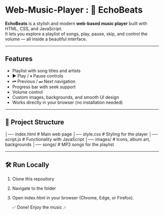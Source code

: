 # Web-Music-Player :  🎵 EchoBeats

**EchoBeats** is a stylish and modern **web-based music player** built with HTML, CSS, and JavaScript.  
It lets you explore a playlist of songs, play, pause, skip, and control the volume — all inside a beautiful interface.  

---

##  Features

-  Playlist with song titles and artists  
- ▶️ Play / ⏸ Pause controls  
- ⏮ Previous / ⏭ Next navigation  
-  Progress bar with seek support  
-  Volume control  
-  Custom images, backgrounds, and smooth UI design  
-  Works directly in your browser (no installation needed)  

---

## 📂 Project Structure

│── index.html # Main web page
│── style.css # Styling for the player
│── script.js # Functionality with JavaScript
│── images/ # Icons, album art, backgrounds
│── songs/ # MP3 songs for the playlist


---

## 🛠️ Run Locally
1. Clone this repository
2. Navigate to the folder
3. Open index.html in your browser (Chrome, Edge, or Firefox).

   ✅ Done! Enjoy the music 🎶
   













   

